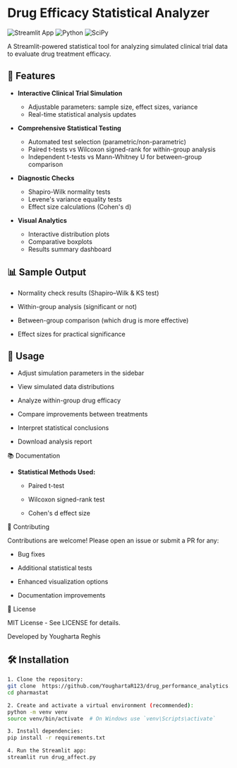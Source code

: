 # Drug Efficacy Statistical Analyzer

![Streamlit App](https://img.shields.io/badge/Streamlit-FF4B4B?style=for-the-badge&logo=Streamlit&logoColor=white)
![Python](https://img.shields.io/badge/Python-3.8%2B-blue?style=for-the-badge&logo=python)
![SciPy](https://img.shields.io/badge/SciPy-Statistical%20Analysis-8CAAE6?style=for-the-badge&logo=scipy)

A Streamlit-powered statistical tool for analyzing simulated clinical trial data to evaluate drug treatment efficacy.



## 🚀 Features

- **Interactive Clinical Trial Simulation**
  - Adjustable parameters: sample size, effect sizes, variance
  - Real-time statistical analysis updates

- **Comprehensive Statistical Testing**
  - Automated test selection (parametric/non-parametric)
  - Paired t-tests vs Wilcoxon signed-rank for within-group analysis
  - Independent t-tests vs Mann-Whitney U for between-group comparison

- **Diagnostic Checks**
  - Shapiro-Wilk normality tests
  - Levene's variance equality tests
  - Effect size calculations (Cohen's d)

- **Visual Analytics**
  - Interactive distribution plots
  - Comparative boxplots
  - Results summary dashboard

## 📊 Sample Output
- Normality check results (Shapiro–Wilk & KS test)

- Within-group analysis (significant or not)

- Between-group comparison (which drug is more effective)

- Effect sizes for practical significance

## 📝 Usage

- Adjust simulation parameters in the sidebar

- View simulated data distributions

- Analyze within-group drug efficacy

- Compare improvements between treatments

- Interpret statistical conclusions

- Download analysis report





📚 Documentation

- **Statistical Methods Used:**

  - Paired t-test

  - Wilcoxon signed-rank test

  - Cohen's d effect size

🤝 Contributing

Contributions are welcome! Please open an issue or submit a PR for any:

- Bug fixes

- Additional statistical tests

- Enhanced visualization options

- Documentation improvements

📜 License

MIT License - See LICENSE for details.

Developed by Yougharta Reghis

## 🛠️ Installation


```bash
1. Clone the repository:
git clone  https://github.com/YoughartaR123/drug_performance_analytics.git
cd pharmastat

2. Create and activate a virtual environment (recommended):
python -m venv venv
source venv/bin/activate  # On Windows use `venv\Scripts\activate`

3. Install dependencies:
pip install -r requirements.txt

4. Run the Streamlit app:
streamlit run drug_affect.py

